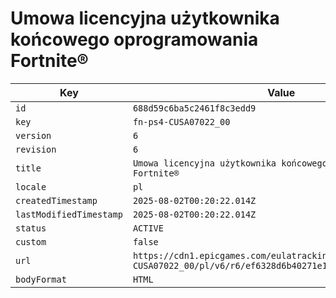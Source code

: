 # Umowa licencyjna użytkownika końcowego oprogramowania Fortnite®

| Key | Value |
| --- | ----- |
| `id` | `688d59c6ba5c2461f8c3edd9` |
| `key` | `fn-ps4-CUSA07022_00` |
| `version` | `6` |
| `revision` | `6` |
| `title` | `Umowa licencyjna użytkownika końcowego oprogramowania Fortnite®` |
| `locale` | `pl` |
| `createdTimestamp` | `2025-08-02T00:20:22.014Z` |
| `lastModifiedTimestamp` | `2025-08-02T00:20:22.014Z` |
| `status` | `ACTIVE` |
| `custom` | `false` |
| `url` | `https://cdn1.epicgames.com/eulatracking-download/fn-ps4-CUSA07022_00/pl/v6/r6/ef6328d6b40271e1f55ea66890a28698.pdf` |
| `bodyFormat` | `HTML` |
